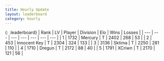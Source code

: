 ```yaml
---
title: Hourly Update
layout: leaderboard
category: hourly
---
```


{: .leaderboard}
| Rank | LV | Player | Division | Elo | Wins | Losses |
| --- | --- | --- | --- | --- | --- | --- |
| <span data-change="0">1</span> | 1732 | <span title="ID: 692745">Mercury</span> | T | <span data-change="0">2402</span> | <span data-change="0">268</span> | <span data-change="0">53</span> |
| <span data-change="0">2</span> | 453 | <span title="ID: 773025">Innocent Key</span> | T | <span data-change="7">2304</span> | <span data-change="2">324</span> | <span data-change="0">133</span> |
| <span data-change="0">3</span> | 3136 | <span title="ID: 353063">Sktima</span> | T | <span data-change="0">2250</span> | <span data-change="0">281</span> | <span data-change="0">110</span> |
| <span data-change="0">4</span> | 1710 | <span title="ID: 337810">Dregun</span> | T | <span data-change="0">2172</span> | <span data-change="0">88</span> | <span data-change="0">40</span> |
| <span data-change="0">5</span> | 1791 | <span title="ID: 448883">XCriwn</span> | T | <span data-change="0">2170</span> | <span data-change="0">121</span> | <span data-change="0">56</span> |